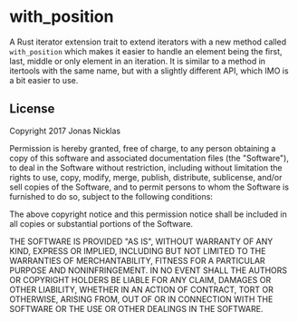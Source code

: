 # with_position

A Rust iterator extension trait to extend iterators with a new method called `with_position` which makes it easier to handle an element being the first, last, middle or only element in an iteration. It is similar to a method in itertools with the same name, but with a slightly different API, which IMO is a bit easier to use.

## License

Copyright 2017 Jonas Nicklas

Permission is hereby granted, free of charge, to any person obtaining a copy of this software and associated documentation files (the "Software"), to deal in the Software without restriction, including without limitation the rights to use, copy, modify, merge, publish, distribute, sublicense, and/or sell copies of the Software, and to permit persons to whom the Software is furnished to do so, subject to the following conditions:

The above copyright notice and this permission notice shall be included in all copies or substantial portions of the Software.

THE SOFTWARE IS PROVIDED "AS IS", WITHOUT WARRANTY OF ANY KIND, EXPRESS OR IMPLIED, INCLUDING BUT NOT LIMITED TO THE WARRANTIES OF MERCHANTABILITY, FITNESS FOR A PARTICULAR PURPOSE AND NONINFRINGEMENT. IN NO EVENT SHALL THE AUTHORS OR COPYRIGHT HOLDERS BE LIABLE FOR ANY CLAIM, DAMAGES OR OTHER LIABILITY, WHETHER IN AN ACTION OF CONTRACT, TORT OR OTHERWISE, ARISING FROM, OUT OF OR IN CONNECTION WITH THE SOFTWARE OR THE USE OR OTHER DEALINGS IN THE SOFTWARE.